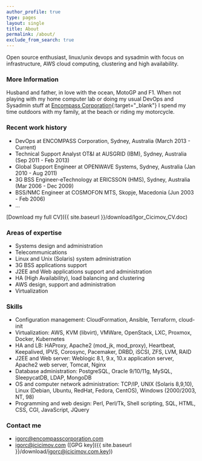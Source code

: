 ```yaml
---
author_profile: true
type: pages
layout: single
title: About
permalink: /about/
exclude_from_search: true
---
```


Open source enthusiast, linux/unix devops and sysadmin with focus on infrastructure, AWS cloud computing, clustering and high availability.

### More Information

Husband and father, in love with the ocean, MotoGP and F1. When not playing with my home computer lab or doing my usual DevOps and Sysadmin stuff at [Encompass Corporation](http://www.encompasscorporation.com){:target="_blank"} I spend my time outdoors with my family, at the beach or riding my motorcycle. 

### Recent work history

* DevOps at ENCOMPASS Corporation, Sydney, Australia (March 2013 - Current)
* Technical Support Analyst OT&I at AUSGRID (IBM), Sydney, Australia (Sep 2011 - Feb 2013)
* Global Support Engineer at OPENWAVE Systems, Sydney, Australia (Jan 2010 - Aug 2011)
* 3G BSS Engineer-eTechnology at ERICSSON (HMS), Sydney, Australia (Mar 2006 - Dec 2009)
* BSS/NMC Engineer at COSMOFON MTS, Skopje, Macedonia (Jun 2003 - Feb 2006)
* ...

[Download my full CV]({{ site.baseurl }}/download/Igor_Cicimov_CV.doc)

### Areas of expertise

* Systems design and administration
* Telecommunications
* Linux and Unix (Solaris) system administration
* 3G BSS applications support
* J2EE and Web applications support and administration
* HA (High Availability), load balancing and clustering
* AWS design, support and administration
* Virtualization

### Skills

* Configuration management: CloudFormation, Ansible, Terraform, cloud-init
* Virtualization: AWS, KVM (libvirt), VMWare, OpenStack, LXC, Proxmox, Docker, Kubernetes
* HA and LB: HAProxy, Apache2 (mod_jk, mod_proxy), Heartbeat, Keepalived, IPVS, Corosync, Pacemaker, DRBD, iSCSI, ZFS, LVM, RAID
* J2EE and Web server: Weblogic 8.1, 9.x, 10.x application server, Apache2 web server, Tomcat, Nginx
* Database administration: PostgreSQL, Oracle 9/10/11g, MySQL, SleepycatDB, LDAP, MongoDB
* OS and computer network administration: TCP/IP, UNIX (Solaris 8,9,10), Linux (Debian, Ubuntu, RedHat, Fedora, CentOS), Windows (2000/2003, NT, 98)
* Programming and web design: Perl, Perl/Tk, Shell scripting, SQL, HTML, CSS, CGI, JavaScript, JQuery

### Contact me

* [igorc@encompasscorporation.com](mailto:igorc@encompasscorporation.com)
* [igorc@icicimov.com](mailto:igorc@icicimov.com) ([GPG key]({{ site.baseurl }}/download/igorc@icicimov.com.key))
